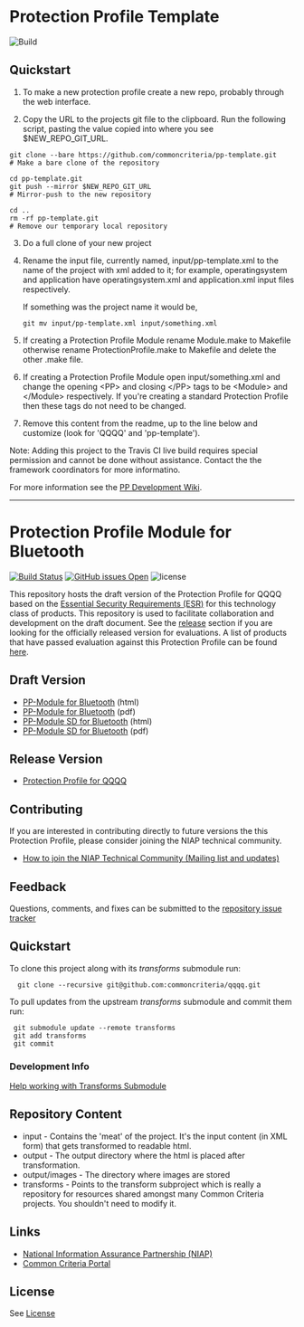 Protection Profile Template
===============
![Build](https://github.com/commoncriteria/bluetooth/workflows/Build/badge.svg)

Quickstart
----------

1. To make a new protection profile create a new repo, probably through the web interface. 

2. Copy the URL to the projects git file to the clipboard. Run the following script, pasting the value copied into where you see $NEW_REPO_GIT_URL.


````
git clone --bare https://github.com/commoncriteria/pp-template.git
# Make a bare clone of the repository

cd pp-template.git
git push --mirror $NEW_REPO_GIT_URL
# Mirror-push to the new repository

cd ..
rm -rf pp-template.git
# Remove our temporary local repository
````

3. Do a full clone of your new project

4. Rename the input file, currently named, input/pp-template.xml to the name
   of the project with xml added to it; for example, operatingsystem and application
   have operatingsystem.xml and application.xml input files respectively.

   If something was the project name it would be,

   ````
   git mv input/pp-template.xml input/something.xml
   ````
5. If creating a Protection Profile Module rename Module.make to Makefile 
   otherwise rename ProtectionProfile.make to Makefile and delete the other .make file.

6. If creating a Protection Profile Module open input/something.xml and change the opening
   \<PP> and closing \</PP> tags to be \<Module> and \</Module> respectively. 
   If you're creating a standard Protection Profile then these tags do not need to be changed.

7. Remove this content from the readme, up to the line below and customize (look for 'QQQQ' and 'pp-template'). 

Note: Adding this project to the Travis CI live build requires special permission and cannot be done without assistance.
Contact the the framework coordinators for more informatino.


For more information see the [PP Development Wiki](https://github.com/commoncriteria/pp-template/wiki).

----

Protection Profile Module for Bluetooth
===============

[![Build Status](https://travis-ci.com/commoncriteria/pp-template.svg?branch=master)](https://travis-ci.com/commoncriteria/pp-template)
[![GitHub issues Open](https://img.shields.io/github/issues/commoncriteria/pp-template.svg?maxAge=2592000)](https://github.com/commoncriteria/pp-template/issues) 
![license](https://img.shields.io/badge/license-Unlicensed-blue.svg)

This repository hosts the draft version of the Protection Profile for QQQQ based on the 
[Essential Security Requirements (ESR)](https://commoncriteria.github.io/pp/QQQQ/QQQQ-esr.html) for this technology class of 
products. This repository is used to facilitate collaboration and development on the draft document. 
See the [release](#Release-Version) section if you are looking for the officially released version for evaluations. 
A list of products that have passed evaluation against this Protection Profile can be found [here](QQQQ).

## Draft Version

* [PP-Module for Bluetooth](https://commoncriteria.github.io/pp/bluetooth/bluetooth-release.html) (html)
* [PP-Module for Bluetooth](https://commoncriteria.github.io/pp/bluetooth/bluetooth-release.pdf) (pdf)
* [PP-Module SD for Bluetooth](https://commoncriteria.github.io/pp/bluetooth/bluetooth-sd.html) (html)
* [PP-Module SD for Bluetooth](https://commoncriteria.github.io/pp/bluetooth/bluetooth-sd.pdf) (pdf)

## Release Version
* [Protection Profile for QQQQ](QQQQ)

## Contributing

If you are interested in contributing directly to future versions the this Protection Profile, please consider joining the NIAP technical community.
* [How to join the NIAP Technical Community (Mailing list and updates)](https://www.niap-ccevs.org/NIAP_Evolution/tech_communities.cfm)

## Feedback

Questions, comments, and fixes can be submitted to the [repository issue tracker](https://github.com/commoncriteria/QQQQ/issues)

## Quickstart
To clone this project along with its _transforms_ submodule run:

````
  git clone --recursive git@github.com:commoncriteria/qqqq.git
````
To pull updates from the upstream _transforms_ submodule and commit them run:
````
 git submodule update --remote transforms
 git add transforms
 git commit
````

### Development Info
[Help working with Transforms Submodule](https://github.com/commoncriteria/transforms/wiki/Working-with-Transforms-as-a-Submodule)

## Repository Content
* input - Contains the 'meat' of the project. It's the input content (in XML form) that gets transformed to readable html.
* output - The output directory where the html is placed after transformation.
* output/images - The directory where images are stored
* transforms - Points to the transform subproject which is really a repository for resources shared amongst many Common Criteria projects. You shouldn't need to modify it.

## Links 
* [National Information Assurance Partnership (NIAP)](https://www.niap-ccevs.org/)
* [Common Criteria Portal](https://www.commoncriteriaportal.org/)

## License
See [License](./LICENSE)
